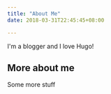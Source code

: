 ```yaml
---
title: "About Me"
date: 2018-03-31T22:45:45+08:00

---
```


I'm a blogger and I love Hugo!

## More about me

Some more stuff

